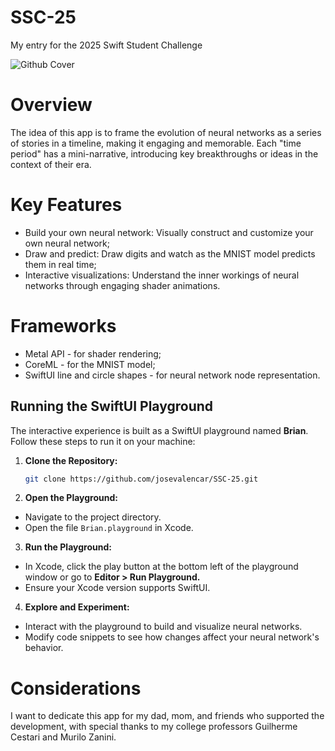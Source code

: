 # SSC-25
My entry for the 2025 Swift Student Challenge

![Github Cover](https://github.com/user-attachments/assets/934c6cf6-1ef3-42eb-8fb3-e7a91b4c384d)

# Overview
The idea of this app is to frame the evolution of neural networks as a series of stories in a timeline, making it engaging and memorable. Each "time period" has a mini-narrative, introducing key breakthroughs or ideas in the context of their era.

# Key Features
* Build your own neural network: Visually construct and customize your own neural network;
* Draw and predict: Draw digits and watch as the MNIST model predicts them in real time;
* Interactive visualizations: Understand the inner workings of neural networks through engaging shader animations.

# Frameworks
* Metal API - for shader rendering;
* CoreML - for the MNIST model;
* SwiftUI line and circle shapes - for neural network node representation.

## Running the SwiftUI Playground

The interactive experience is built as a SwiftUI playground named **Brian**. Follow these steps to run it on your machine:

1. **Clone the Repository:**
   ```bash
   git clone https://github.com/josevalencar/SSC-25.git
   ```
   
2. **Open the Playground:**
* Navigate to the project directory.
* Open the file `Brian.playground` in Xcode.
  
3. **Run the Playground:**
* In Xcode, click the play button at the bottom left of the playground window or go to **Editor > Run Playground.**
* Ensure your Xcode version supports SwiftUI.

4. **Explore and Experiment:**
* Interact with the playground to build and visualize neural networks.
* Modify code snippets to see how changes affect your neural network's behavior.

# Considerations
I want to dedicate this app for my dad, mom, and friends who supported the development, with special thanks to my college professors Guilherme Cestari and Murilo Zanini.

